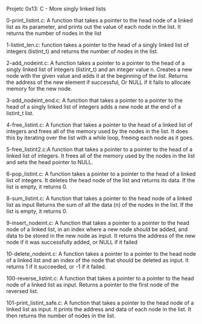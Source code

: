 Projetc 0x13: C - More singly linked lists

0-print_listint.c: A function that takes a pointer to the head node of a linked list as its parameter,
and prints out the value of each node in the list.
It returns the number of nodes in the list

1-listint_len.c: function takes a pointer to the head of a singly linked list of integers (listint_t)
and returns the number of nodes in the list.

2-add_nodeint.c: A function takes a pointer to a pointer to the head of a singly linked list of integers (listint_t) and an integer value n.
Creates a new node with the given value and adds it at the beginning of the list.
Returns the address of the new element if successful,
Or NULL if it fails to allocate memory for the new node.

3-add_nodeint_end.c: A function that takes a pointer to a pointer to the head of a singly linked list of integers
adds a new node at the end of a listint_t list.

4-free_listint.c: A function that takes a pointer to the head of a linked list of integers
and frees all of the memory used by the nodes in the list.
It does this by iterating over the list with a while loop, freeing each node as it goes.

5-free_listint2.c:A function that takes a pointer to a pointer to the head of a linked list of integers.
It frees all of the memory used by the nodes in the list and sets the head pointer to NULL.

6-pop_listint.c: A function takes a pointer to a pointer to the head of a linked list of integers.
It deletes the head node of the list and returns its data. If the list is empty, it returns 0.

8-sum_listint.c: A function that takes a pointer to the head node of a linked list as input
Returns the sum of all the data (n) of the nodes in the list. If the list is empty, it returns 0.

9-insert_nodeint.c: A function that takes a pointer to a pointer to the head node of a linked list, in an index where a new node should be added,
and data to be stored in the new node as input. It returns the address of the new node if it was successfully added, or NULL if it failed

10-delete_nodeint.c: A function takes a pointer to a pointer to the head node of a linked list and an index of the node that should be deleted as input.
It returns 1 if it succeeded, or -1 if it failed.

100-reverse_listint.c: A function that takes a pointer to a pointer to the head node of a linked list as input.
Returns a pointer to the first node of the reversed list.

101-print_listint_safe.c: A function that takes a pointer to the head node of a linked list as input.
It prints the address and data of each node in the list.
It then returns the number of nodes in the list.
